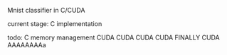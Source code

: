 Mnist classifier in C/CUDA

current stage: C implementation

todo:
  C memory management
  CUDA CUDA CUDA CUDA FINALLY CUDA AAAAAAAAa
